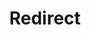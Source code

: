 ﻿---
layout: src/layouts/Redirect.astro
title: Redirect
redirect: https://octopus.com/docs/security/users-and-teams/default-permissions
pubDate:  2023-01-01
navSearch: false
navSitemap: false
navMenu: false
---
